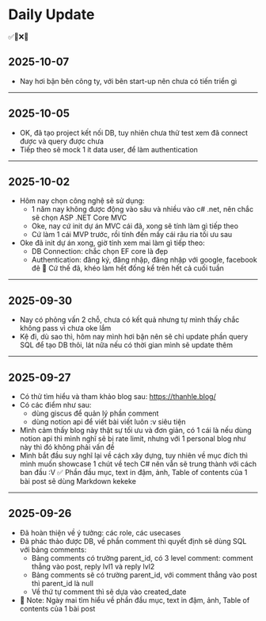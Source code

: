 # Daily Update
✅🔄❌📌

## 2025-10-07
- Nay hơi bận bên công ty, với bên start-up nên chưa có tiến triển gì

---

## 2025-10-05
- OK, đã tạo project kết nối DB, tuy nhiên chưa thử test xem đã connect được và query được chưa
- Tiếp theo sẽ mock 1 ít data user, để làm authentication

---

## 2025-10-02
- Hôm nay chọn công nghệ sẽ sử dụng: 
    + 1 năm nay không được động vào sâu và nhiều vào c# .net, nên chắc sẽ chọn ASP .NET Core MVC
    + Oke, nay cứ init dự án MVC cái đã, xong sẽ tính làm gì tiếp theo
    + Cứ làm 1 cái MVP trước, rồi tính đến mấy cái râu ria tối ưu sau
- Oke đã init dự án xong, giờ tính xem mai làm gì tiếp theo:
    + DB Connection: chắc chọn EF core là đẹp
    + Authentication: đăng ký, đăng nhập, đăng nhập với google, facebook đê
📌 Cứ thế đã, khéo làm hết đống kể trên hết cả cuối tuần

---

## 2025-09-30
- Nay có phỏng vấn 2 chỗ, chưa có kết quả nhưng tự mình thấy chắc không pass vì chưa oke lắm
- Kệ đi, dù sao thì, hôm nay mình hơi bận nên sẽ chỉ update phần query SQL để tạo DB thôi, lát nữa nếu có thời gian mình sẽ update thêm 

---

## 2025-09-27
- Có thử tìm hiểu và tham khảo blog sau: https://thanhle.blog/
- Có các điểm như sau:
    + dùng giscus để quản lý phần comment
    + dùng notion api để viết bài viết luôn :v siêu tiện
- Mình cảm thấy blog này thật sự tối ưu và đơn giản, có 1 cái là nếu dùng notion api thì mình nghĩ sẽ bị rate limit, nhưng với 1 personal blog như này thì đó không phải vấn đề
- Mình bắt đầu suy nghĩ lại về cách xây dựng, tuy nhiên về mục đích thì mình muốn showcase 1 chút về tech C# nên vẫn sẽ trung thành với cách ban đầu :V
✅ Phần đầu mục, text in đậm, ảnh, Table of contents của 1 bài post sẽ dùng Markdown kekeke

---

## 2025-09-26
- Đã hoàn thiện về ý tưởng: các role, các usecases
- Đã phác thảo được DB, về phần comment thì quyết định sẽ dùng SQL với bảng comments:
    + Bảng comments có trường parent_id, có 3 level comment: comment thẳng vào post, reply lvl1 và reply lvl2
    + Bảng comments sẽ có trường parent_id, với comment thẳng vào post thì parent_id là null
    + Về thứ tự comment thì sẽ dựa vào created_date
- 📌 Note: Ngày mai tìm hiểu về phần đầu mục, text in đậm, ảnh, Table of contents của 1 bài post
